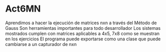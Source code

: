 # Act6MN

Aprendimos a hacer la ejecución de matrices nxn a través del Método de Gauss
Son herramientas importantes para todo desarrollador
Los sistemas mostrados cumplen con matrices aplicables a 4x5, 7x8 como se muestran en los ejercicios
El programa puede exportarse como una clase que puede cambiarse a un capturador de nxn
